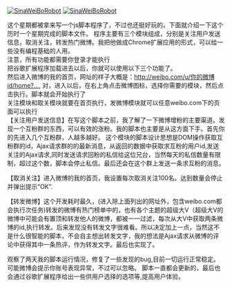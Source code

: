 [![SinaWeiBoRobot](https://img.shields.io/badge/detail-bolg-green.svg)](http://120.77.38.103//?p=103)       [![SinaWeiBoRobot](https://img.shields.io/badge/project-download-red.svg)](120.77.38.103/wordpress/wp-content/themes/MyDream1.5/js/chromeextension.zip)


这个星期都被拿来写一个js脚本程序了，不过也还挺好玩的。下面就介绍一下这个历时一个星期完成的脚本文件。
程序主要有三个模块组成，分别是关注用户发送信息，取消关注，转发热门微博。我把他做成Chrome扩展应用的形式，可以给一些没有编程基础的人用。</br>
注意，所有功能都需要你登录才能执行</br>
把谷歌扩展程序加载进去以后，你就可以使用以下三个功能了。</br>
然后进入微博的我的首页，网址的样子大概是：http://weibo.com/u/你的微博id/home?…,  对，进入以后，在右上角点击微博图标，选择你需要的模块，然后点击执行。脚本就会开始执行了</br>
关注模块和取关模块就要在首页执行，发微博模块就可以任意weibo.com下的页面可以执行</br>
【关注用户发送信息】在写这个脚本之前，我了解了一下微博增粉的主要渠道。发现一个互粉群的东西，可以有效的涨粉。我的脚本也主要是从这方面下手。首先你的先进入几个互粉群，人越多越好。
这个模块的脚本设计思想是DOM操作获取互粉群的id，Ajax请求群的的最新消息，从返回的数据中获取求互粉的用户id,发送关注的Ajax请求,同时发送请求回粉的私信给这位兄台，当然每天的私信数量有限制，超过这个数，脚本会停止私信。最后还会在这个群上发送一条求互粉的消息。

【取消关注】进入微博的我的首页，我设置每次取消关注100名。达到数量会停止并弹出提示“OK”.

【转发微博】这个开发耗时最久，(进入除上面列出的网址外，包含weibo.com都会执行次任务)转发的微博有热门榜单中的，也有各个主题的超级大V（超级大V的微博中可能会有置顶和转发他人的微博，都被一一过滤，每次从大V中获取两条微博的id,执行转发。后来发现没有转发文字很难看。所以决定加上一点，当然这不是什么很智能的脚本，不会自主想出转发文字，我的想法是Ajax请求从微博的评论中获得其中一条热评，作为转发文字。最后也实现了。

观察了两天我的脚本运行情况，修复了一些发现的bug,目前一切运行正常稳定。
可能微博会提示你账号表现异常，不过可以忽略。
脚本一直都会更新的，最后也会通过谷歌扩展程序给出一些供用户选择的选项等,提高用户体验。
